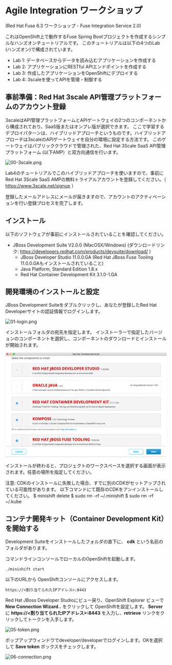 # Agile Integration ワークショップ
(Red Hat Fuse 6.3 ワークショップ - Fuse Integration Service 2.0)

これはOpenShift上で動作するFuse Spring Bootプロジェクトを作成するシンプルなハンズオンチュートリアルです。
このチュートリアルは以下の4つのLab (ハンズオン)で構成されています。

* Lab 1: データベースからデータを読み込むアプリケーションを作成する
* Lab 2: アプリケーションにRESTful APIエンドポイントを作成する
* Lab 3: 作成したアプリケーションをOpenShiftにデプロイする
* Lab 4: 3scaleを使ってAPIを管理・制御する

## 事前準備：Red Hat 3scale API管理プラットフォームのアカウント登録
3scaleはAPI管理プラットフォームとAPIゲートウェイの2つのコンポーネントから構成されており、SaaS版またはオンプレ版が選択できます。
ここで学習するデプロイパターンは、ハイブリッドアプローチというものです。ハイブリッドアプローチは3scaleのAPIゲートウェイを自分の環境に設定する方法です。
このゲートウェイはパブリッククラウドで管理された、Red Hat 3Scale SaaS API管理プラットフォーム (以下AMP）と双方向通信を行います。

![00-3scale.png](./img/00-3scale.png)

Lab4のチュートリアルでこのハイブリッドアプローチを使いますので、事前にRed Hat 3Scale SaaS AMPの無料トライアルアカウントを登録してください。（ https://www.3scale.net/signup ）

登録したメールアドレスにメールが届きますので、アカウントのアクティベーションを行い登録プロセスを完了します。

## インストール
以下のソフトウェアが事前にインストールされていることを確認してください。

* JBoss Development Suite V2.0.0 (MacOSX/Windows)
	(ダウンロードリンク: https://developers.redhat.com/products/devsuite/download/ )
	* JBoss Developer Studio 11.0.0.GA (Red Hat JBoss Fuse Tooling 11.0.0.GAもインストールされていること)
	* Java Platform, Standard Edition 1.8.x
	* Red Hat Container Development Kit 3.1.0-1.GA

## 開発環境のインストールと設定
JBoss Development Suiteをダブルクリックし、あなたが登録したRed Hat Developerサイトの認証情報でログインします。

![01-login.png](./img/01-login.png)

インストールフォルダの宛先を指定します。
インストーラーで指定したバージョンのコンポーネントを選択し、コンポーネントのダウンロードとインストールが開始されます。

![02-components.png](./img/02-components.png)

インストールが終わると、プロジェクトのワークスペースを選択する画面が表示されます。任意の場所を指定してください。

注意: CDKのインストールに失敗した場合、すでに別のCDKがセットアップされている可能性があります。
以下コマンドにて既存のCDKをアンインストールしてください。
$ minishift delete
$ sudo rm -rf ~/.minishift
$ sudo rm -rf ~/.kube

## コンテナ開発キット（Container Development Kit）を開始する

Development Suiteをインストールしたフォルダの直下に、 **cdk** という名前のフォルダがあります。

コマンドラインコンソールでローカルのOpenShiftを起動します。

```
./minishift start
```

以下のURLから OpenShiftコンソールにアクセスします。

```
https://<割り当てられたIPアドレス>:8443
```

Red Hat JBoss Developer Studioにビュー戻り、OpenShift Explorer ビューで **New Connection Wizard..** をクリックして OpenShiftを設定します。
**Server** に **https://<割り当てられたIPアドレス>:8443** を入力し、**retrieve** リンクをクリックしてトークンを入手します。

![05-token.png](./img/05-token.png)

ポップアップウィンドウでdeveloper/developerでログインします。OKを選択して **Save token** ボックスをチェックします。

![06-connection.png](./img/06-connection.png)


